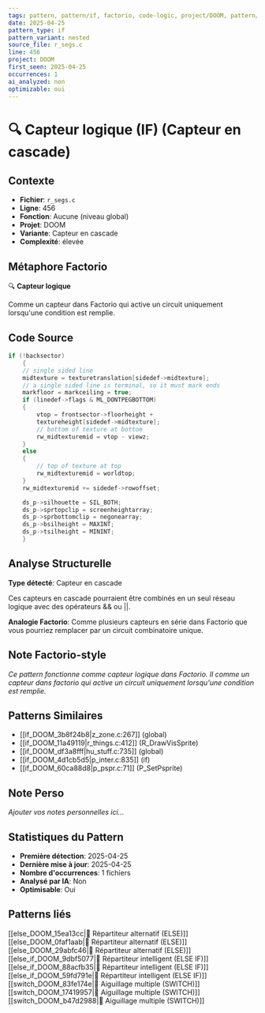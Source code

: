 ```yaml
---
tags: pattern, pattern/if, factorio, code-logic, project/DOOM, pattern/variant/nested
date: 2025-04-25
pattern_type: if
pattern_variant: nested
source_file: r_segs.c
line: 456
project: DOOM
first_seen: 2025-04-25
occurrences: 1
ai_analyzed: non
optimizable: oui
---
```


# 🔍 Capteur logique (IF) (Capteur en cascade)

## Contexte
- **Fichier**: `r_segs.c`
- **Ligne**: 456
- **Fonction**: Aucune (niveau global)
- **Projet**: DOOM
- **Variante**: Capteur en cascade
- **Complexité**: élevée

## Métaphore Factorio
🔍 **Capteur logique**

Comme un capteur dans Factorio qui active un circuit uniquement lorsqu'une condition est remplie.

## Code Source
```c
if (!backsector)
    {
	// single sided line
	midtexture = texturetranslation[sidedef->midtexture];
	// a single sided line is terminal, so it must mark ends
	markfloor = markceiling = true;
	if (linedef->flags & ML_DONTPEGBOTTOM)
	{
	    vtop = frontsector->floorheight +
		textureheight[sidedef->midtexture];
	    // bottom of texture at bottom
	    rw_midtexturemid = vtop - viewz;	
	}
	else
	{
	    // top of texture at top
	    rw_midtexturemid = worldtop;
	}
	rw_midtexturemid += sidedef->rowoffset;

	ds_p->silhouette = SIL_BOTH;
	ds_p->sprtopclip = screenheightarray;
	ds_p->sprbottomclip = negonearray;
	ds_p->bsilheight = MAXINT;
	ds_p->tsilheight = MININT;
    }
```

## Analyse Structurelle
**Type détecté**: Capteur en cascade

Ces capteurs en cascade pourraient être combinés en un seul réseau logique avec des opérateurs && ou ||.

**Analogie Factorio**:
Comme plusieurs capteurs en série dans Factorio que vous pourriez remplacer par un circuit combinatoire unique.

## Note Factorio-style
*Ce pattern fonctionne comme capteur logique dans Factorio. Il comme un capteur dans factorio qui active un circuit uniquement lorsqu'une condition est remplie.*

## Patterns Similaires
- [[if_DOOM_3b8f24b8|z_zone.c:267]] (global)
- [[if_DOOM_11a49119|r_things.c:412]] (R_DrawVisSprite)
- [[if_DOOM_df3a8fff|hu_stuff.c:735]] (global)
- [[if_DOOM_4d1cb5d5|p_inter.c:835]] (if)
- [[if_DOOM_60ca88d8|p_pspr.c:71]] (P_SetPsprite)

## Note Perso
*Ajouter vos notes personnelles ici...*

## Statistiques du Pattern
- **Première détection**: 2025-04-25
- **Dernière mise à jour**: 2025-04-25
- **Nombre d'occurrences**: 1 fichiers
- **Analysé par IA**: Non
- **Optimisable**: Oui

## Patterns liés
[[else_DOOM_15ea13cc|🔀 Répartiteur alternatif (ELSE)]]
[[else_DOOM_0faf1aab|🔀 Répartiteur alternatif (ELSE)]]
[[else_DOOM_29abfc46|🔀 Répartiteur alternatif (ELSE)]]
[[else_if_DOOM_9dbf5077|🔄 Répartiteur intelligent (ELSE IF)]]
[[else_if_DOOM_88acfb35|🔄 Répartiteur intelligent (ELSE IF)]]
[[else_if_DOOM_59fd791e|🔄 Répartiteur intelligent (ELSE IF)]]
[[switch_DOOM_83fe174e|🔀 Aiguillage multiple (SWITCH)]]
[[switch_DOOM_17419957|🔀 Aiguillage multiple (SWITCH)]]
[[switch_DOOM_b47d2988|🔀 Aiguillage multiple (SWITCH)]]
